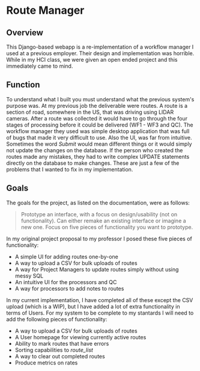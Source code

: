 # Route Manager

## Overview

This Django-based webapp is a re-implementation of a workflow manager I used at a previous employer. Their design and implementation was horrible. While in my HCI class, we were given an open ended project and this immediately came to mind.

## Function

To understand what I built you must understand what the previous system's purpose was. At my previous job the deliverable were routes. A route is a section of road, somewhere in the US, that was driving using LIDAR cameras. After a route was collected it would have to go through the four stages of processing before it could be delivered (WF1 - WF3 and QC). The workflow manager they used was simple desktop application that was full of bugs that made it very difficult to use. Also the UI, was far from intuitive. Sometimes the word _Submit_ would mean different things or it would simply not update the changes on the database. If the person who created the routes made any mistakes, they had to write complex UPDATE statements directly on the database to make changes. These are just a few of the problems that I wanted to fix in my implementation.

## Goals

The goals for the project, as listed on the documentation, were as follows:

>Prototype an interface, with a focus on design/usability (not on functionality).
>Can either remake an existing interface or imagine a new one.
>Focus on five pieces of functionality you want to prototype.

In my original project proposal to my professor I posed these five pieces of functionality:

* A simple UI for adding routes one-by-one
* A way to upload a CSV for bulk uploads of routes
* A way for Project Managers to update routes simply without using messy SQL
* An intuitive UI for the processors and QC
* A way for processors to add notes to routes

In my current implementation, I have completed all of these except the CSV upload (which is a WIP), but I have added a lot of extra functionality in terms of Users. For my system to be complete to my stantards I will need to add the following pieces of functionality:

* A way to upload a CSV for bulk uploads of routes
* A User homepage for viewing currently active routes
* Ability to mark routes that have errors
* Sorting capabilities to *route_list*
* A way to clear out completed routes
* Produce metrics on rates


